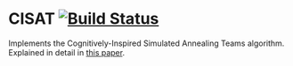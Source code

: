 # CISAT [![Build Status](https://travis-ci.org/THREDgroup/CISAT-cpp.svg?branch=master)](https://travis-ci.org/THREDgroup/CISAT-cpp)
Implements the Cognitively-Inspired Simulated Annealing Teams algorithm.
Explained in detail in [this paper](http://cmccomb.com/publications/2015/McCombCaganKotovsky-LiftingTheVeil/).
